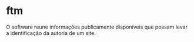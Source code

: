 # ftm
O software reune informações publicamente disponíveis que possam levar a identificação da autoria de um site.
